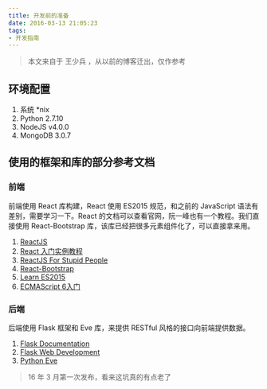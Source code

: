 ```yaml
---
title: 开发前的准备
date: 2016-03-13 21:05:23
tags:
- 开发指南
---
```


> 本文来自于 王少兵 ，从以前的博客迁出，仅作参考

<!--more-->

## 环境配置
1. 系统 *nix
2. Python 2.7.10
3. NodeJS v4.0.0
4. MongoDB 3.0.7

## 使用的框架和库的部分参考文档

### 前端
前端使用 React 库构建，React 使用 ES2015 规范，和之前的 JavaScript 语法有差别，需要学习一下。React 的文档可以查看官网，阮一峰也有一个教程。我们直接使用 React-Bootstrap 库，该库已经把很多元素组件化了，可以直接拿来用。

1. [ReactJS](http://asdf/com)
2. [React 入门实例教程](http://www.ruanyifeng.com/blog/2015/03/react.html)
3. [ReactJS For Stupid People](http://blog.andrewray.me/reactjs-for-stupid-people/)
4. [React-Bootstrap](https://react-bootstrap.github.io/)
5. [Learn ES2015](http://babeljs.io/docs/learn-es2015/)
6. [ECMAScript 6入门](http://es6.ruanyifeng.com/)

### 后端
后端使用 Flask 框架和 Eve 库，来提供 RESTful 风格的接口向前端提供数据。

1. [Flask Documentation](http://flask.pocoo.org/docs/0.10/)
2. [Flask Web Development](http://blog.miguelgrinberg.com/post/the-flask-mega-tutorial-part-i-hello-world)
3. [Python Eve](http://python-eve.org/)

> 16 年 3 月第一次发布，看来这坑真的有点老了
